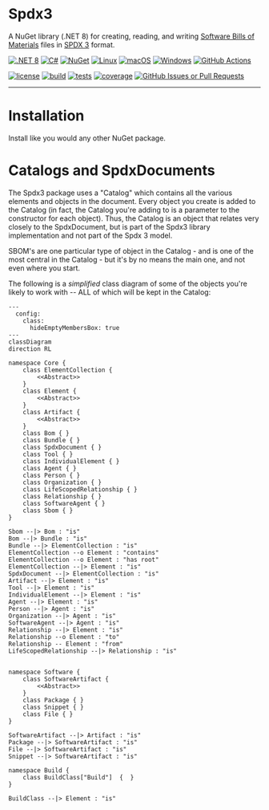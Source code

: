 # Spdx3

A NuGet library (.NET 8) for creating, reading, and
writing [Software Bills of Materials](https://www.ntia.gov/page/software-bill-materials) files
in [SPDX 3](https://spdx.github.io/spdx-spec/v3.0.1/) format.

[![.NET 8](https://img.shields.io/badge/.NET-8.0.x-blue)]()
[![C#](https://custom-icon-badges.demolab.com/badge/C%23-%23239120.svg?logo=cshrp&logoColor=white)]()
[![NuGet](https://img.shields.io/badge/NuGet-004880?logo=nuget&logoColor=fff)]()
[![Linux](https://img.shields.io/badge/Linux-FCC624?logo=linux&logoColor=black)]()
[![macOS](https://img.shields.io/badge/macOS-000000?logo=apple&logoColor=F0F0F0)]()
[![Windows](https://custom-icon-badges.demolab.com/badge/Windows-0078D6?logo=windows11&logoColor=white)]()
[![GitHub Actions](https://img.shields.io/badge/GitHub_Actions-2088FF?logo=github-actions&logoColor=white)]()

[![license](https://img.shields.io/github/license/mharrah/Spdx3?style=flat-square)](https://github.com/mharrah/Spdx3/tree/main?tab=MIT-1-ov-file#)
[![build](https://img.shields.io/github/actions/workflow/status/mharrah/Spdx3/ci.yml?branch=main&style=flat-square)](https://github.com/mharrah/Spdx3/actions/workflows/ci.yml)
[![tests](https://img.shields.io/endpoint?style=flat-square&url=https://gist.githubusercontent.com/mharrah/e434f7b17274a026c153482b64e5cf91/raw/Spdx3-junit-tests.json)](https://github.com/mharrah/Spdx3/actions/workflows/ci.yml)
[![coverage](https://img.shields.io/endpoint?style=flat-square&url=https://gist.githubusercontent.com/mharrah/e434f7b17274a026c153482b64e5cf91/raw/Spdx3-cobertura-coverage.json)](https://mharrah.github.io/Spdx3/)
[![GitHub Issues or Pull Requests](https://img.shields.io/github/issues/mharrah/Spdx3)](https://github.com/mharrah/Spdx3/issues)

---

# Installation
Install like you would any other NuGet package.

# Catalogs and SpdxDocuments
The Spdx3 package uses a "Catalog" which contains all the various elements and 
objects in the document.  Every object you create is added to the Catalog (in fact,
the Catalog you're adding to is a parameter to the constructor for each object). Thus,
the Catalog is an object that relates very closely to the SpdxDocument, but is part
of the Spdx3 library implementation and not part of the Spdx 3 model.

SBOM's are one particular type of object in the Catalog - and is one of the most central
in the Catalog - but it's by no means the main one, and not even where you start.

The following is a *simplified* class diagram of some of the objects you're likely to 
work with -- ALL of which will be kept in the Catalog:
```mermaid
---
  config:
    class:
      hideEmptyMembersBox: true
---
classDiagram
direction RL

namespace Core {
    class ElementCollection {
        <<Abstract>>
    }
    class Element {
        <<Abstract>>
    }
    class Artifact {
        <<Abstract>>
    }
    class Bom { }
    class Bundle { }
    class SpdxDocument { }
    class Tool { }
    class IndividualElement { }
    class Agent { }
    class Person { }
    class Organization { }
    class LifeScopedRelationship { }
    class Relationship { }
    class SoftwareAgent { }
    class Sbom { }
}

Sbom --|> Bom : "is"
Bom --|> Bundle : "is"
Bundle --|> ElementCollection : "is"
ElementCollection --o Element : "contains"
ElementCollection --o Element : "has root"
ElementCollection --|> Element : "is"
SpdxDocument --|> ElementCollection : "is"
Artifact --|> Element : "is"        
Tool --|> Element : "is"        
IndividualElement --|> Element : "is"        
Agent --|> Element : "is"        
Person --|> Agent : "is"    
Organization --|> Agent : "is"    
SoftwareAgent --|> Agent : "is"  
Relationship --|> Element : "is"
Relationship --o Element : "to"
Relationship -- Element : "from"
LifeScopedRelationship --|> Relationship : "is"


namespace Software {
    class SoftwareArtifact {
        <<Abstract>>
    }
    class Package { }
    class Snippet { }
    class File { }
}

SoftwareArtifact --|> Artifact : "is"
Package --|> SoftwareArtifact : "is"
File --|> SoftwareArtifact : "is"
Snippet --|> SoftwareArtifact : "is"

namespace Build {
    class BuildClass["Build"]  {  } 
}

BuildClass --|> Element : "is"

```



